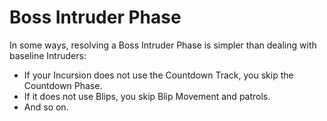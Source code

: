 # Boss Intruder Phase

In some ways, resolving a Boss Intruder Phase is
simpler than dealing with baseline Intruders:

- If your Incursion does not use the Countdown Track, you skip the Countdown Phase.
- If it does not use Blips, you skip Blip Movement and patrols.
- And so on.